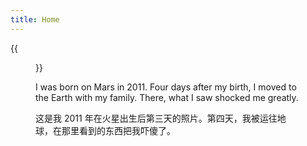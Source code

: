 ```yaml
---
title: Home
---
```


{{<figure src="https://hellenshengfy.github.io/Cover pic.jpg" title="At the site of Pumpeii in 2017 (摄于庞贝古城）" width="450">}}

I was born on Mars in 2011. Four days after my birth, I moved to the Earth with my family. There, what I saw shocked me greatly. 

这是我 2011 年在火星出生后第三天的照片。第四天，我被运往地球，在那里看到的东西把我吓傻了。
